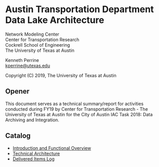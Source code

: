 # Austin Transportation Department Data Lake Architecture

Network Modeling Center  
Center for Transportation Research  
Cockrell School of Engineering  
The University of Texas at Austin

Kenneth Perrine  
[kperrine@utexas.edu](kperrine@utexas.edu)

Copyright (C) 2019, The University of Texas at Austin

## Opener

This document serves as a technical summary/report for activities conducted during FY19 by Center for Transportation Research - The University of Texas at Austin for the City of Austin IAC Task 2018: Data Archiving and Integration.

## Catalog

* [Introduction and Functional Overview](intro_function.md)
* [Technical Architecture](tech_architecture.md)
* [Delivered Items Log](delivered_items.md)

